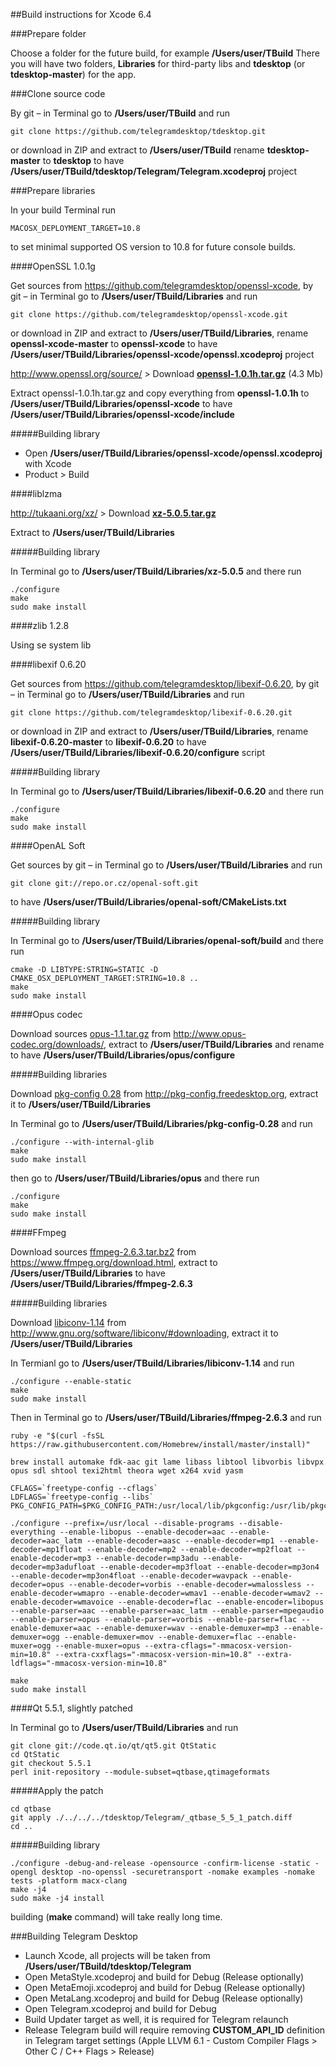 ##Build instructions for Xcode 6.4

###Prepare folder

Choose a folder for the future build, for example **/Users/user/TBuild** There you will have two folders, **Libraries** for third-party libs and **tdesktop** (or **tdesktop-master**) for the app.

###Clone source code

By git – in Terminal go to **/Users/user/TBuild** and run

    git clone https://github.com/telegramdesktop/tdesktop.git

or download in ZIP and extract to **/Users/user/TBuild** rename **tdesktop-master** to **tdesktop** to have **/Users/user/TBuild/tdesktop/Telegram/Telegram.xcodeproj** project

###Prepare libraries

In your build Terminal run

    MACOSX_DEPLOYMENT_TARGET=10.8

to set minimal supported OS version to 10.8 for future console builds.

####OpenSSL 1.0.1g

Get sources from https://github.com/telegramdesktop/openssl-xcode, by git – in Terminal go to **/Users/user/TBuild/Libraries** and run

    git clone https://github.com/telegramdesktop/openssl-xcode.git

or download in ZIP and extract to **/Users/user/TBuild/Libraries**, rename **openssl-xcode-master** to **openssl-xcode** to have **/Users/user/TBuild/Libraries/openssl-xcode/openssl.xcodeproj** project

http://www.openssl.org/source/ > Download [**openssl-1.0.1h.tar.gz**](http://www.openssl.org/source/openssl-1.0.1h.tar.gz) (4.3 Mb)

Extract openssl-1.0.1h.tar.gz and copy everything from **openssl-1.0.1h** to **/Users/user/TBuild/Libraries/openssl-xcode** to have **/Users/user/TBuild/Libraries/openssl-xcode/include**

#####Building library

* Open **/Users/user/TBuild/Libraries/openssl-xcode/openssl.xcodeproj** with Xcode
* Product > Build

####liblzma

http://tukaani.org/xz/ > Download [**xz-5.0.5.tar.gz**](http://tukaani.org/xz/xz-5.0.5.tar.gz)

Extract to **/Users/user/TBuild/Libraries**

#####Building library

In Terminal go to **/Users/user/TBuild/Libraries/xz-5.0.5** and there run

    ./configure
    make
    sudo make install

####zlib 1.2.8

Using se system lib

####libexif 0.6.20

Get sources from https://github.com/telegramdesktop/libexif-0.6.20, by git – in Terminal go to **/Users/user/TBuild/Libraries** and run

    git clone https://github.com/telegramdesktop/libexif-0.6.20.git

or download in ZIP and extract to **/Users/user/TBuild/Libraries**, rename **libexif-0.6.20-master** to **libexif-0.6.20** to have **/Users/user/TBuild/Libraries/libexif-0.6.20/configure** script

#####Building library

In Terminal go to **/Users/user/TBuild/Libraries/libexif-0.6.20** and there run

    ./configure
    make
    sudo make install

####OpenAL Soft

Get sources by git – in Terminal go to **/Users/user/TBuild/Libraries** and run

    git clone git://repo.or.cz/openal-soft.git

to have **/Users/user/TBuild/Libraries/openal-soft/CMakeLists.txt**

#####Building library

In Terminal go to **/Users/user/TBuild/Libraries/openal-soft/build** and there run

    cmake -D LIBTYPE:STRING=STATIC -D CMAKE_OSX_DEPLOYMENT_TARGET:STRING=10.8 ..
    make
    sudo make install

####Opus codec

Download sources [opus-1.1.tar.gz](http://downloads.xiph.org/releases/opus/opus-1.1.tar.gz) from http://www.opus-codec.org/downloads/, extract to **/Users/user/TBuild/Libraries** and rename to have **/Users/user/TBuild/Libraries/opus/configure**

#####Building libraries

Download [pkg-config 0.28](http://pkgconfig.freedesktop.org/releases/pkg-config-0.28.tar.gz) from http://pkg-config.freedesktop.org, extract it to **/Users/user/TBuild/Libraries**

In Terminal go to **/Users/user/TBuild/Libraries/pkg-config-0.28** and run

    ./configure --with-internal-glib
    make
    sudo make install

then go to **/Users/user/TBuild/Libraries/opus** and there run

    ./configure
    make
    sudo make install

####FFmpeg

Download sources [ffmpeg-2.6.3.tar.bz2](http://ffmpeg.org/releases/ffmpeg-2.6.3.tar.bz2) from https://www.ffmpeg.org/download.html, extract to **/Users/user/TBuild/Libraries** to have **/Users/user/TBuild/Libraries/ffmpeg-2.6.3**

#####Building libraries

Download [libiconv-1.14](http://ftp.gnu.org/pub/gnu/libiconv/libiconv-1.14.tar.gz) from http://www.gnu.org/software/libiconv/#downloading, extract it to **/Users/user/TBuild/Libraries**

In Termianl go to **/Users/user/TBuild/Libraries/libiconv-1.14** and run

    ./configure --enable-static
    make
    sudo make install

Then in Terminal go to **/Users/user/TBuild/Libraries/ffmpeg-2.6.3** and run

    ruby -e "$(curl -fsSL https://raw.githubusercontent.com/Homebrew/install/master/install)"

    brew install automake fdk-aac git lame libass libtool libvorbis libvpx opus sdl shtool texi2html theora wget x264 xvid yasm

    CFLAGS=`freetype-config --cflags`
    LDFLAGS=`freetype-config --libs`
    PKG_CONFIG_PATH=$PKG_CONFIG_PATH:/usr/local/lib/pkgconfig:/usr/lib/pkgconfig:/usr/X11/lib/pkgconfig

    ./configure --prefix=/usr/local --disable-programs --disable-everything --enable-libopus --enable-decoder=aac --enable-decoder=aac_latm --enable-decoder=aasc --enable-decoder=mp1 --enable-decoder=mp1float --enable-decoder=mp2 --enable-decoder=mp2float --enable-decoder=mp3 --enable-decoder=mp3adu --enable-decoder=mp3adufloat --enable-decoder=mp3float --enable-decoder=mp3on4 --enable-decoder=mp3on4float --enable-decoder=wavpack --enable-decoder=opus --enable-decoder=vorbis --enable-decoder=wmalossless --enable-decoder=wmapro --enable-decoder=wmav1 --enable-decoder=wmav2 --enable-decoder=wmavoice --enable-decoder=flac --enable-encoder=libopus --enable-parser=aac --enable-parser=aac_latm --enable-parser=mpegaudio --enable-parser=opus --enable-parser=vorbis --enable-parser=flac --enable-demuxer=aac --enable-demuxer=wav --enable-demuxer=mp3 --enable-demuxer=ogg --enable-demuxer=mov --enable-demuxer=flac --enable-muxer=ogg --enable-muxer=opus --extra-cflags="-mmacosx-version-min=10.8" --extra-cxxflags="-mmacosx-version-min=10.8" --extra-ldflags="-mmacosx-version-min=10.8"

    make
    sudo make install

####Qt 5.5.1, slightly patched

In Terminal go to **/Users/user/TBuild/Libraries** and run

    git clone git://code.qt.io/qt/qt5.git QtStatic
    cd QtStatic
    git checkout 5.5.1
    perl init-repository --module-subset=qtbase,qtimageformats

#####Apply the patch

    cd qtbase
    git apply ./../../../tdesktop/Telegram/_qtbase_5_5_1_patch.diff
    cd ..

#####Building library

    ./configure -debug-and-release -opensource -confirm-license -static -opengl desktop -no-openssl -securetransport -nomake examples -nomake tests -platform macx-clang
    make -j4
    sudo make -j4 install

building (**make** command) will take really long time.

###Building Telegram Desktop

* Launch Xcode, all projects will be taken from **/Users/user/TBuild/tdesktop/Telegram**
* Open MetaStyle.xcodeproj and build for Debug (Release optionally)
* Open MetaEmoji.xcodeproj and build for Debug (Release optionally)
* Open MetaLang.xcodeproj and build for Debug (Release optionally)
* Open Telegram.xcodeproj and build for Debug
* Build Updater target as well, it is required for Telegram relaunch
* Release Telegram build will require removing **CUSTOM_API_ID** definition in Telegram target settings (Apple LLVM 6.1 - Custom Compiler Flags > Other C / C++ Flags > Release)
